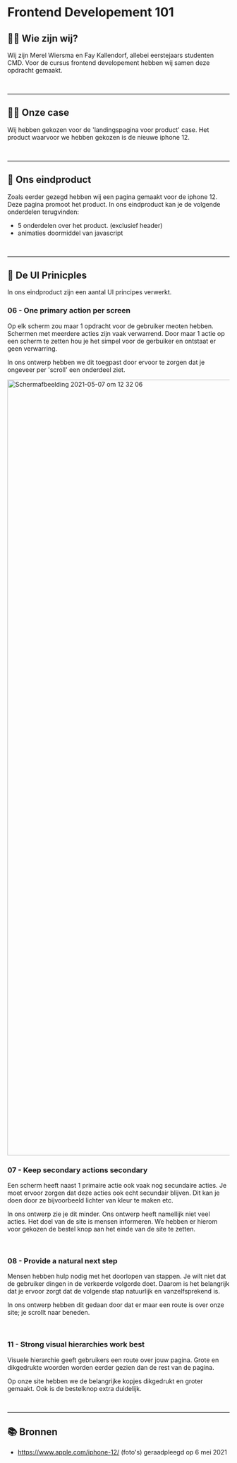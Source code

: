# Frontend Developement 101

## :raising_hand_woman: Wie zijn wij?

Wij zijn Merel Wiersma en Fay Kallendorf, allebei eerstejaars studenten CMD. Voor de cursus frontend developement hebben wij samen deze opdracht gemaakt.

</br>

---

## :woman_technologist: Onze case

Wij hebben gekozen voor de 'landingspagina voor product' case. Het product waarvoor we hebben gekozen is de nieuwe iphone 12.

</br>

---

## :iphone: Ons eindproduct

Zoals eerder gezegd hebben wij een pagina gemaakt voor de iphone 12. Deze pagina promoot het product. In ons eindproduct kan je de volgende onderdelen terugvinden:
- 5 onderdelen over het product. (exclusief header)
- animaties doormiddel van javascript

</br>

---

## :memo: De UI Prinicples

In ons eindproduct zijn een aantal UI principes verwerkt.

### 06 - One primary action per screen

Op elk scherm zou maar 1 opdracht voor de gebruiker meoten hebben. Schermen met meerdere acties zijn vaak verwarrend. Door maar 1 actie op een scherm te zetten hou je het simpel voor de gerbuiker en ontstaat er geen verwarring.

In ons ontwerp hebben we dit toegpast door ervoor te zorgen dat je ongeveer per 'scroll' een onderdeel ziet.

<img width="1759" alt="Schermafbeelding 2021-05-07 om 12 32 06" src="https://user-images.githubusercontent.com/77994631/117437873-1a092f80-af31-11eb-9733-d5f28c661ce3.png">


</br>

### 07 - Keep secondary actions secondary

Een scherm heeft naast 1 primaire actie ook vaak nog secundaire acties. Je moet ervoor zorgen dat deze acties ook echt secundair blijven. Dit kan je doen door ze bijvoorbeeld lichter van kleur te maken etc.

In ons ontwerp zie je dit minder. Ons ontwerp heeft namellijk niet veel acties. Het doel van de site is mensen informeren. We hebben er hierom voor gekozen de bestel knop aan het einde van de site te zetten.

</br>

### 08 - Provide a natural next step

Mensen hebben hulp nodig met het doorlopen van stappen. Je wilt niet dat de gebruiker dingen in de verkeerde volgorde doet. Daarom is het belangrijk dat je ervoor zorgt dat de volgende stap natuurlijk en vanzelfsprekend is.

In ons ontwerp hebben dit gedaan door dat er maar een route is over onze site; je scrollt naar beneden.

</br>

### 11 - Strong visual hierarchies work best

Visuele hierarchie geeft gebruikers een route over jouw pagina. Grote en dikgedrukte woorden worden eerder gezien dan de rest van de pagina.

Op onze site hebben we de belangrijke kopjes dikgedrukt en groter gemaakt. Ook is de bestelknop extra duidelijk.

</br>

---

## :books: Bronnen

- https://www.apple.com/iphone-12/ (foto's) geraadpleegd op 6 mei 2021 